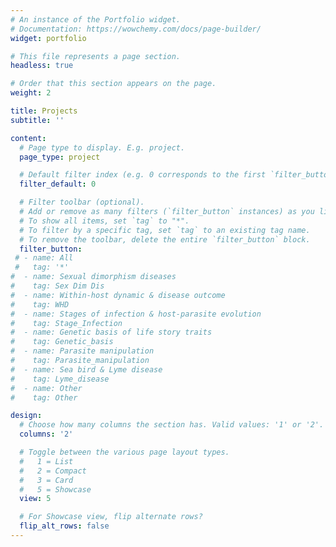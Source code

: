 ```yaml
---
# An instance of the Portfolio widget.
# Documentation: https://wowchemy.com/docs/page-builder/
widget: portfolio

# This file represents a page section.
headless: true

# Order that this section appears on the page.
weight: 2

title: Projects
subtitle: ''

content:
  # Page type to display. E.g. project.
  page_type: project

  # Default filter index (e.g. 0 corresponds to the first `filter_button` instance below).
  filter_default: 0

  # Filter toolbar (optional).
  # Add or remove as many filters (`filter_button` instances) as you like.
  # To show all items, set `tag` to "*".
  # To filter by a specific tag, set `tag` to an existing tag name.
  # To remove the toolbar, delete the entire `filter_button` block.
  filter_button:
 # - name: All
 #   tag: '*'
#  - name: Sexual dimorphism diseases
#    tag: Sex Dim Dis
#  - name: Within-host dynamic & disease outcome
#    tag: WHD
#  - name: Stages of infection & host-parasite evolution
#    tag: Stage_Infection
#  - name: Genetic basis of life story traits
#    tag: Genetic_basis
#  - name: Parasite manipulation
#    tag: Parasite_manipulation
#  - name: Sea bird & Lyme disease
#    tag: Lyme_disease
#  - name: Other
#    tag: Other

design:
  # Choose how many columns the section has. Valid values: '1' or '2'.
  columns: '2'

  # Toggle between the various page layout types.
  #   1 = List
  #   2 = Compact
  #   3 = Card
  #   5 = Showcase
  view: 5

  # For Showcase view, flip alternate rows?
  flip_alt_rows: false
---
```

